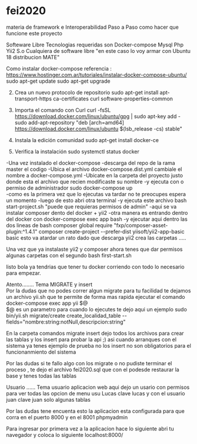 # fei2020
materia de framework e Interoperabilidad
Paso a Paso como hacer que funcione este proyecto

Softeware Libre
Tecnologias requeridas son 
Docker-compose
Mysql
Php
Yii2
S.o Cualquiera de software libre "en este caso lo voy armar con Ubuntu 18 distribucion MATE"

Como instalar docker-compose
referencia : https://www.hostinger.com.ar/tutoriales/instalar-docker-compose-ubuntu/
sudo apt-get update
sudo apt-get upgrade

2. Crea un nuevo protocolo de repositorio
sudo apt-get install apt-transport-https ca-certificates curl software-properties-common

3. Importa el comando con Curl
curl -fsSL https://download.docker.com/linux/ubuntu/gpg | sudo apt-key add -
sudo add-apt-repository "deb [arch=amd64] https://download.docker.com/linux/ubuntu $(lsb_release -cs) stable"

4. Instala la edición comunidad
sudo apt-get install docker-ce

5. Verifica la instalación
sudo systemctl status docker


-Una vez instalado el docker-compose
-descarga del repo de la rama master el codigo
-Ubica el archivo docker-compose.dist.yml  cambiale el nombre a docker-compose.yml
-Ubicate en la carpeta del proyecto justo donde esta el archivo que recien modificaste su nombre
-y ejecuta con o permiso de administrador 
    sudo docker-compose up    
-como es la primera vez que lo ejecutas va tardar no te preocupes espera un momento
-luego de esto abri otra terminal
-y ejecuta este archivo bash 
    start-project.sh  "puede que requieras permisos de admin"
-aqui se va instalar composer dento del docker + yii2
-otra manera es entrando dentro del docker con 
    docker-compose exec app bash 
-y ejecutar aqui dentro las dos lineas de bash 
    composer global require "fxp/composer-asset-plugin:^1.4.1"
    composer create-project --prefer-dist yiisoft/yii2-app-basic basic
esto va atardar un rato dado que descarga yii2 crea las carpetas .....

Una vez que ya instalaste yii2 y composer ahora tenes que dar permisos algunas carpetas con el segundo bash
first-start.sh

listo bola ya tendrias que tener tu docker corriendo con todo lo necesario para empezar.

Atento........ 
Tema MIGRATE y insert  
Por la dudas que no podes correr algun migrate  para tu facilidad te dejamos un archivo yii.sh 
que te permite de forma mas rapida ejecutar el comando 
docker-compose exec app yii $@  
$@ es un parametro para cuando lo ejecutes
te dejo aqui un ejemplo
sudo bin/yii.sh migrate/create create_localidad_table --fields="nombre:string:notNull,descripcion:string"

En la carpeta comandos migrate insert dejo todos los archivos para crear las tablas y los insert para probar la api ;) 
asi cuando arranques con el sistema ya tenes ejemplo de prueba no los insert no son obligatorios para el funcionanmiento del sistema

Por las dudas si te fallo algo con los migrate o no pudiste terminar el proceso , te dejo el archivo fei2020.sql que con el podesde restaurar la base y tenes todas las tablas  


Usuario ......
Tema usuario aplicacion web aqui dejo un usario con permisos para ver todas las opcion de menu usu Lucas clave lucas y con el usuario juan clave juan solo algunas tablas


Por las dudas tene encuenta esto 
la aplicacion esta configurada para que corra en el puerto 8000 y en el 8001 phpmyadmin


Para ingresar por primera vez a la aplicacion hace lo siguiente
abri tu navegador  y coloca lo siguiente
localhost:8000/













